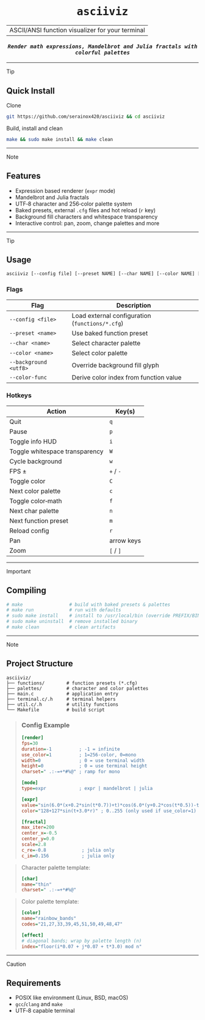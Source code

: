 <div align="center">

<h1><samp><b>asciiviz</b></samp></h1>

<table><tr><td>ASCII/ANSI function visualizer for your terminal</td></tr></table>
<i><samp><h4>Render math expressions, Mandelbrot and Julia fractals with colorful palettes</h4></samp></i>

</div>

---

> [!TIP]
> ## Quick Install
> Clone
> ```sh
> git https://github.com/serainox420/asciiviz && cd asciiviz
> ```
> Build, install and clean
> ```sh
> make && sudo make install && make clean
> ```

---

> [!NOTE]
> ## Features
> - Expression based renderer (`expr` mode)
> - Mandelbrot and Julia fractals
> - UTF‑8 character and 256‑color palette system
> - Baked presets, external `.cfg` files and hot reload (`r` key)
> - Background fill characters and whitespace transparency
> - Interactive control: pan, zoom, change palettes and more

---

> [!TIP]
> ## Usage
> ```bash
> asciiviz [--config file] [--preset NAME] [--char NAME] [--color NAME] [--background UTF8] [--color-func]
> ```
> ### Flags
> | Flag | Description |
> |------|-------------|
> | `--config <file>` | Load external configuration (`functions/*.cfg`) |
> | `--preset <name>` | Use baked function preset |
> | `--char <name>` | Select character palette |
> | `--color <name>` | Select color palette |
> | `--background <utf8>` | Override background fill glyph |
> | `--color-func` | Derive color index from function value |
>
> ### Hotkeys
> | Action | Key(s) |
> |---|---|
> | Quit | `q` |
> | Pause | `p` |
> | Toggle info HUD | `i` |
> | Toggle whitespace transparency | `W` |
> | Cycle background | `w` |
> | FPS ± | `+` / `-` |
> | Toggle color | `C` |
> | Next color palette | `c` |
> | Toggle color‑math | `f` |
> | Next char palette | `n` |
> | Next function preset | `m` |
> | Reload config | `r` |
> | Pan | arrow keys |
> | Zoom | `[` / `]` |

---

> [!IMPORTANT]
> ## Compiling
> ```makefile
> # make                 # build with baked presets & palettes
> # make run             # run with defaults
> # sudo make install    # install to /usr/local/bin (override PREFIX/BINDIR)
> # sudo make uninstall  # remove installed binary
> # make clean           # clean artifacts
> ```

---

> [!NOTE]
> ## Project Structure
> ```text
> asciiviz/
> ├── functions/        # function presets (*.cfg)
> ├── palettes/         # character and color palettes
> ├── main.c            # application entry
> ├── terminal.c/.h     # terminal helpers
> ├── util.c/.h         # utility functions
> └── Makefile          # build script
> ```

> ### Config Example
> ```ini
>[render]
>fps=30
>duration=-1          ; -1 = infinite
>use_color=1          ; 1=256-color, 0=mono
>width=0              ; 0 = use terminal width
>height=0             ; 0 = use terminal height
>charset=" .:-=+*#%@" ; ramp for mono
>
>[mode]
>type=expr            ; expr | mandelbrot | julia
>
>[expr]
>value="sin(6.0*(x+0.2*sin(t*0.7))+t)*cos(6.0*(y+0.2*cos(t*0.5))-t)"
>color="128+127*sin(t+3.0*r)" ; 0..255 (only used if use_color=1)
>
>[fractal]
>max_iter=200
>center_x=-0.5
>center_y=0.0
>scale=2.8
>c_re=-0.8             ; julia only
>c_im=0.156            ; julia only
>```

> Character palette template:
> ```ini
>[char]
>name="thin"
>charset=" .:-=+*#%@"
>```

> Color palette template:
> ```ini
>[color]
>name="rainbow_bands"
>codes="21,27,33,39,45,51,50,49,48,47"
>
>[effect]
># diagonal bands; wrap by palette length (n)
>index="floor(i*0.07 + j*0.07 + t*3.0) mod n"
>```

---

> [!CAUTION]
> ## Requirements
> - POSIX like environment (Linux, BSD, macOS)
> - `gcc`/`clang` and `make`
> - UTF‑8 capable terminal
